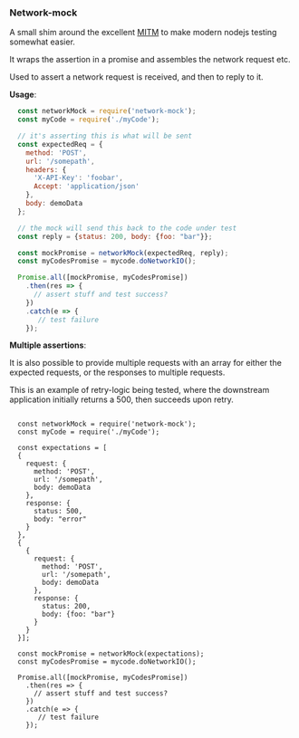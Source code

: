 ### Network-mock

A small shim around the excellent [MITM](https://github.com/moll/node-mitm) to make modern nodejs testing somewhat easier.

It wraps the assertion in a promise and assembles the network request etc.

Used to assert a network request is received, and then to reply to it.

**Usage**:

```js
  const networkMock = require('network-mock');
  const myCode = require('./myCode');

  // it's asserting this is what will be sent
  const expectedReq = {
    method: 'POST',
    url: '/somepath',
    headers: {
      'X-API-Key': 'foobar',
      Accept: 'application/json'
    },
    body: demoData
  };

  // the mock will send this back to the code under test
  const reply = {status: 200, body: {foo: "bar"}};

  const mockPromise = networkMock(expectedReq, reply);
  const myCodesPromise = mycode.doNetworkIO();

  Promise.all([mockPromise, myCodesPromise])
    .then(res => {
      // assert stuff and test success?
    })
    .catch(e => {
       // test failure
    });
```

**Multiple assertions**:

It is also possible to provide multiple requests with an array for either
the expected requests, or the responses to multiple requests.

This is an example of retry-logic being tested, where the downstream application
initially returns a 500, then succeeds upon retry.

```

  const networkMock = require('network-mock');
  const myCode = require('./myCode');

  const expectations = [
  {
    request: {
      method: 'POST',
      url: '/somepath',
      body: demoData
    },
    response: {
      status: 500,
      body: "error"
    }
  },
  {
    {
      request: {
        method: 'POST',
        url: '/somepath',
        body: demoData
      },
      response: {
        status: 200,
        body: {foo: "bar"}
      }
    }
  }];

  const mockPromise = networkMock(expectations);
  const myCodesPromise = mycode.doNetworkIO();

  Promise.all([mockPromise, myCodesPromise])
    .then(res => {
      // assert stuff and test success?
    })
    .catch(e => {
       // test failure
    });
```
